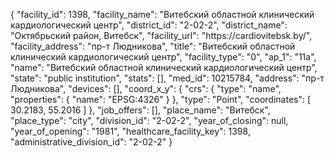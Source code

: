 {
    "facility_id": 1398,
    "facility_name": "Витебский областной клинический кардиологический центр",
    "district_id": "2-02-2",
    "district_name": "Октябрьский район, Витебск",
    "facility_url": "https:\/\/cardiovitebsk.by\/",
    "facility_address": "пр-т Людникова",
    "title": "Витебский областной клинический кардиологический центр",
    "facility_type": "0",
    "ap_1": "11а",
    "name": "Витебский областной клинический кардиологический центр",
    "state": "public institution",
    "stats": [],
    "med_id": 10215784,
    "address": "пр-т Людникова",
    "devices": [],
    "coord_x_y": {
        "crs": {
            "type": "name",
            "properties": {
                "name": "EPSG:4326"
            }
        },
        "type": "Point",
        "coordinates": [
            30.2183,
            55.2016
        ]
    },
    "job_offers": [],
    "place_name": "Витебск",
    "place_type": "city",
    "division_id": "2-02-2",
    "year_of_closing": null,
    "year_of_opening": "1981",
    "healthcare_facility_key": 1398,
    "administrative_division_id": "2-02-2"
}